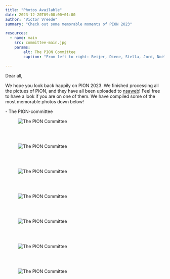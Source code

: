 ```yaml
---
title: "Photos Available"
date: 2023-12-20T09:00:00+01:00
author: "Victor Vreede"
summary: "Check out some memorable moments of PION 2023"

resources:
  - name: main
    src: committee-main.jpg
    params:
        alt: The PION Committee
        caption: "From left to right: Reijer, Diene, Stella, Jord, Noël, Victor"

---
```


Dear all,

We hope you look back happily on PION 2023. We finished processing all the pictues of PION, and they have all been uploaded to [nsaweb](https://nsaweb.nl/en/pictures/pion-2023-181123)! Feel free to have a look if you are on one of them. We have compiled some of the most memorable photos down below!

\- The PION-committee
<br>

<figure class="img-wrap">
    <img src="/news/photos-available/_NSA0868.jpg" alt="The PION Committee">        
</figure>
<br><br>

<figure class="img-wrap">
    <img src="/news/photos-available/_NSA0685.jpg" alt="The PION Committee">        
</figure>
<br><br>
<figure class="img-wrap">
    <img src="/news/photos-available/_NSA0693.jpg" alt="The PION Committee">        
</figure>
<br><br>
<figure class="img-wrap">
    <img src="/news/photos-available/_NSA0697.jpg" alt="The PION Committee">        
</figure>
<br><br>
<figure class="img-wrap">
    <img src="/news/photos-available/_NSA0747.jpg" alt="The PION Committee">        
</figure>
<br><br>
<figure class="img-wrap">
    <img src="/news/photos-available/_NSA0758.jpg" alt="The PION Committee">        
</figure>
<br><br>
<figure class="img-wrap">
    <img src="/news/photos-available/_NSA0836.jpg" alt="The PION Committee">        
</figure>
<br><br>


